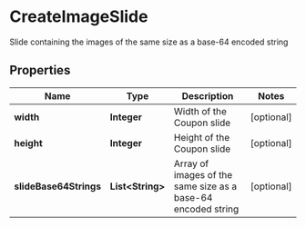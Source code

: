 

# CreateImageSlide

Slide containing the images of the same size as a base-64 encoded string

## Properties

Name | Type | Description | Notes
------------ | ------------- | ------------- | -------------
**width** | **Integer** | Width of the Coupon slide |  [optional]
**height** | **Integer** | Height of the Coupon slide |  [optional]
**slideBase64Strings** | **List&lt;String&gt;** | Array of images of the same size as a base-64 encoded string |  [optional]



